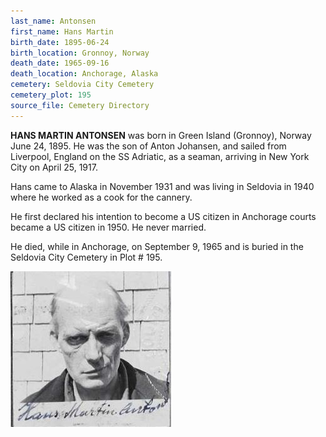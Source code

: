 ```yaml
---
last_name: Antonsen
first_name: Hans Martin
birth_date: 1895-06-24
birth_location: Gronnoy, Norway
death_date: 1965-09-16
death_location: Anchorage, Alaska
cemetery: Seldovia City Cemetery
cemetery_plot: 195
source_file: Cemetery Directory
---
```

**HANS MARTIN ANTONSEN** was born in Green Island (Gronnoy), Norway June 24, 1895. He was the son of Anton Johansen, and sailed from Liverpool, England on the SS Adriatic, as a seaman, arriving in New York City on April 25, 1917. 

Hans came to Alaska in November 1931 and was living in Seldovia in 1940 where he worked as a cook for the cannery.  

He first declared his intention to become a US citizen in Anchorage courts became a US citizen in 1950. He never married.

He died, while in Anchorage, on September 9, 1965 and is buried in the Seldovia City Cemetery in Plot # 195.  

![](../assets/images/HM_Antonsen_photo.JPG)


